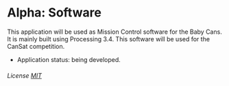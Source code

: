 # Alpha: Software
This application will be used as Mission Control software for the Baby Cans. It is mainly built using Processing 3.4.
This software will be used for the CanSat competition.

- Application status: being developed.

###### License [MIT](https://github.com/Stanislascollege-CanSat/Delta/blob/master/LICENSE)
